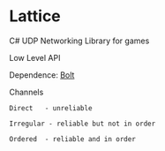 # Lattice
C# UDP Networking Library for games

Low Level API

Dependence: [Bolt](https://github.com/maelishere/Bolt)

Channels
	
	Direct	 - unreliable
	
	Irregular - reliable but not in order
	
	Ordered	 - reliable and in order